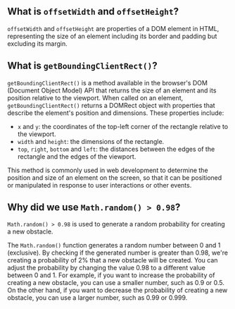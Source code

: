 ## What is `offsetWidth` and `offsetHeight`?

`offsetWidth` and `offsetHeight` are properties of a DOM element in HTML, representing the size of an element including its border and padding but excluding its margin.


## What is `getBoundingClientRect()`?

`getBoundingClientRect()` is a method available in the browser's DOM (Document Object Model) API that returns the size of an element and its position relative to the viewport.
When called on an element, `getBoundingClientRect()` returns a DOMRect object with properties that describe the element's position and dimensions. These properties include:
- `x` and `y`: the coordinates of the top-left corner of the rectangle relative to the viewport.
- `width` and `height`: the dimensions of the rectangle.
-  `top`, `right`, `bottom` and `left`: the distances between the edges of the rectangle and the edges of the viewport.

This method is commonly used in web development to determine the position and size of an element on the screen, so that it can be positioned or manipulated in response to user interactions or other events.

## Why did we use `Math.random() > 0.98`?

`Math.random() > 0.98` is used to generate a random probability for creating a new obstacle.

The `Math.random()` function generates a random number between 0 and 1 (exclusive). 
By checking if the generated number is greater than 0.98, we're creating a probability of 2% that a new obstacle will be created.
You can adjust the probability by changing the value 0.98 to a different value between 0 and 1. For example, if you want to increase the probability of creating a new obstacle, you can use a smaller number, such as 0.9 or 0.5. On the other hand, if you want to decrease the probability of creating a new obstacle, you can use a larger number, such as 0.99 or 0.999.